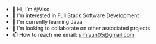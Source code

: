 - 👋 Hi, I’m @Visc
- 👀 I’m interested in Full Stack Software Development
- 🌱 I’m currently learning Java
- 💞️ I’m looking to collaborate on other associated projects
- 📫 How to reach me email: simiyun05@gmail.com

<!---
Visc-simiyuN/Visc-simiyuN is a ✨ special ✨ repository because its `README.md` (this file) appears on your GitHub profile.
You can click the Preview link to take a look at your changes.
--->
